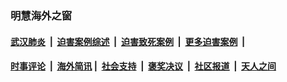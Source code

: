 
### 明慧海外之窗

####  [武汉肺炎](indexes/365.md?t=04201601) &nbsp;|&nbsp;  [迫害案例综述](indexes/328.md?t=04201601) &nbsp;|&nbsp; [迫害致死案例](indexes/277.md?t=04201601)  &nbsp;|&nbsp; [更多迫害案例](indexes/81.md?t=04201601)  &nbsp;|&nbsp; 
####  [时事评论](indexes/19.md?t=04201601) &nbsp;|&nbsp; [海外简讯](indexes/245.md?t=04201601)&nbsp;|&nbsp;  [社会支持](indexes/140.md?t=04201601) &nbsp;|&nbsp; [褒奖决议](indexes/282.md?t=04201601) &nbsp;|&nbsp; [社区报道](indexes/91.md?t=04201601)  &nbsp;|&nbsp; [天人之间](indexes/78.md?t=04201601) 

